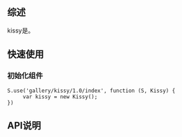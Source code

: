 ## 综述

kissy是。

## 快速使用

### 初始化组件

    S.use('gallery/kissy/1.0/index', function (S, Kissy) {
         var kissy = new Kissy();
    })

## API说明

